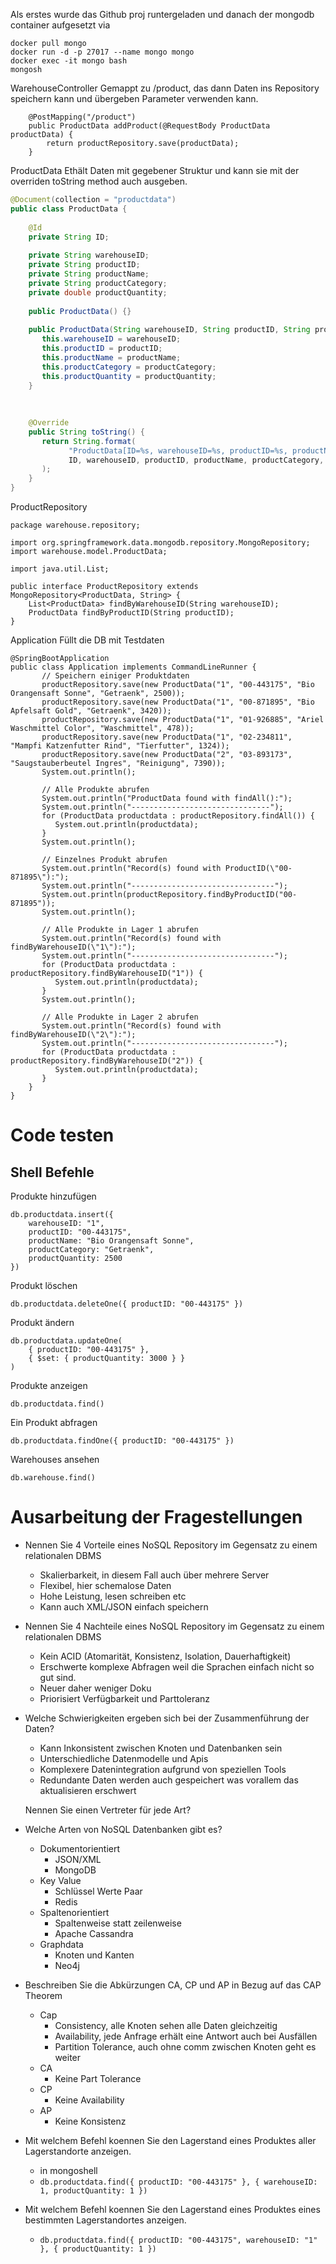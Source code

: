 Als erstes wurde das Github proj runtergeladen und danach der mongodb container aufgesetzt via
```
docker pull mongo
docker run -d -p 27017 --name mongo mongo
docker exec -it mongo bash
mongosh
```

WarehouseController
Gemappt zu /product, das dann Daten ins Repository speichern kann und übergeben Parameter verwenden kann.
```
    @PostMapping("/product")  
    public ProductData addProduct(@RequestBody ProductData productData) {  
        return productRepository.save(productData);  
    }  
```


ProductData
Ethält Daten mit gegebener Struktur und kann sie mit der overriden toString method auch ausgeben.

```java
@Document(collection = "productdata")  
public class ProductData {  
  
    @Id  
    private String ID;  
  
    private String warehouseID;  
    private String productID;  
    private String productName;  
    private String productCategory;  
    private double productQuantity;  
   
    public ProductData() {}  
  
    public ProductData(String warehouseID, String productID, String productName, String productCategory, double productQuantity) {  
       this.warehouseID = warehouseID;  
       this.productID = productID;  
       this.productName = productName;  
       this.productCategory = productCategory;  
       this.productQuantity = productQuantity;  
    }  
  
  
  
    @Override  
    public String toString() {  
       return String.format(  
             "ProductData[ID=%s, warehouseID=%s, productID=%s, productName=%s, productCategory=%s, productQuantity=%s]",  
             ID, warehouseID, productID, productName, productCategory, productQuantity  
       );  
    }  
}
```
ProductRepository
```
package warehouse.repository;  
  
import org.springframework.data.mongodb.repository.MongoRepository;  
import warehouse.model.ProductData;  
  
import java.util.List;  
  
public interface ProductRepository extends MongoRepository<ProductData, String> {  
    List<ProductData> findByWarehouseID(String warehouseID);  
    ProductData findByProductID(String productID);  
}
```


Application
Füllt die DB mit Testdaten

```
@SpringBootApplication  
public class Application implements CommandLineRunner {  
       // Speichern einiger Produktdaten  
       productRepository.save(new ProductData("1", "00-443175", "Bio Orangensaft Sonne", "Getraenk", 2500));  
       productRepository.save(new ProductData("1", "00-871895", "Bio Apfelsaft Gold", "Getraenk", 3420));  
       productRepository.save(new ProductData("1", "01-926885", "Ariel Waschmittel Color", "Waschmittel", 478));  
       productRepository.save(new ProductData("1", "02-234811", "Mampfi Katzenfutter Rind", "Tierfutter", 1324));  
       productRepository.save(new ProductData("2", "03-893173", "Saugstauberbeutel Ingres", "Reinigung", 7390));  
       System.out.println();  
  
       // Alle Produkte abrufen  
       System.out.println("ProductData found with findAll():");  
       System.out.println("-------------------------------");  
       for (ProductData productdata : productRepository.findAll()) {  
          System.out.println(productdata);  
       }  
       System.out.println();  
  
       // Einzelnes Produkt abrufen  
       System.out.println("Record(s) found with ProductID(\"00-871895\"):");  
       System.out.println("--------------------------------");  
       System.out.println(productRepository.findByProductID("00-871895"));  
       System.out.println();  
  
       // Alle Produkte in Lager 1 abrufen  
       System.out.println("Record(s) found with findByWarehouseID(\"1\"):");  
       System.out.println("--------------------------------");  
       for (ProductData productdata : productRepository.findByWarehouseID("1")) {  
          System.out.println(productdata);  
       }  
       System.out.println();  
  
       // Alle Produkte in Lager 2 abrufen  
       System.out.println("Record(s) found with findByWarehouseID(\"2\"):");  
       System.out.println("--------------------------------");  
       for (ProductData productdata : productRepository.findByWarehouseID("2")) {  
          System.out.println(productdata);  
       }  
    }  
}
```

# Code testen
## Shell Befehle
Produkte hinzufügen
```
db.productdata.insert({
    warehouseID: "1",
    productID: "00-443175",
    productName: "Bio Orangensaft Sonne",
    productCategory: "Getraenk",
    productQuantity: 2500
})
```

Produkt löschen
```
db.productdata.deleteOne({ productID: "00-443175" })
```
Produkt ändern
```
db.productdata.updateOne(
    { productID: "00-443175" },
    { $set: { productQuantity: 3000 } }
)
```

Produkte anzeigen
```
db.productdata.find()
```

Ein Produkt abfragen
```
db.productdata.findOne({ productID: "00-443175" })
```


Warehouses ansehen
```
db.warehouse.find()
```
# Ausarbeitung der Fragestellungen
- Nennen Sie 4 Vorteile eines NoSQL Repository im Gegensatz zu einem relationalen DBMS
	- Skalierbarkeit, in diesem Fall auch über mehrere Server
	- Flexibel, hier schemalose Daten
	- Hohe Leistung, lesen schreiben etc
	- Kann auch XML/JSON einfach speichern
	
- Nennen Sie 4 Nachteile eines NoSQL Repository im Gegensatz zu einem relationalen DBMS
	- Kein ACID (Atomarität, Konsistenz, Isolation, Dauerhaftigkeit)
	- Erschwerte komplexe Abfragen weil die Sprachen einfach nicht so gut sind.
	- Neuer daher weniger Doku
	- Priorisiert Verfügbarkeit und Parttoleranz
	
- Welche Schwierigkeiten ergeben sich bei der Zusammenführung der Daten?
	- Kann Inkonsistent zwischen Knoten und Datenbanken sein
	- Unterschiedliche Datenmodelle und Apis
	- Komplexere Datenintegration aufgrund von speziellen Tools
	- Redundante Daten werden auch gespeichert was vorallem das aktualisieren erschwert
	
	Nennen Sie einen Vertreter für jede Art?
- Welche Arten von NoSQL Datenbanken gibt es?
	- Dokumentorientiert
		- JSON/XML
		- MongoDB
	- Key Value
		- Schlüssel Werte Paar
		- Redis
	- Spaltenorientiert
		- Spaltenweise statt zeilenweise
		- Apache Cassandra
	- Graphdata
		- Knoten und Kanten
		- Neo4j

- Beschreiben Sie die Abkürzungen CA, CP und AP in Bezug auf das CAP Theorem
	- Cap
		- Consistency, alle Knoten sehen alle Daten gleichzeitig
		- Availability, jede Anfrage erhält eine Antwort auch bei Ausfällen
		- Partition Tolerance, auch ohne comm zwischen Knoten geht es weiter
	- CA
		- Keine Part Tolerance
	- CP
		- Keine Availability
	- AP
		- Keine Konsistenz
- Mit welchem Befehl koennen Sie den Lagerstand eines Produktes aller Lagerstandorte anzeigen.
	- in mongoshell
	- ```db.productdata.find({ productID: "00-443175" }, { warehouseID: 1, productQuantity: 1 })```
- Mit welchem Befehl koennen Sie den Lagerstand eines Produktes eines bestimmten Lagerstandortes anzeigen.
	- ```db.productdata.find({ productID: "00-443175", warehouseID: "1" }, { productQuantity: 1 })```